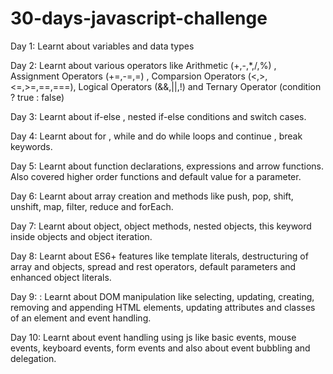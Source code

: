 # 30-days-javascript-challenge

Day 1: Learnt about variables and data types

Day 2: Learnt about various operators like Arithmetic (+,-,\*,/,%) , Assignment Operators (+=,-=,=) , Comparsion Operators (<,>,<=,>=,==,===), Logical Operators (&&,||,!) and Ternary Operator (condition ? true : false)

Day 3: Learnt about if-else , nested if-else conditions and switch cases.

Day 4: Learnt about for , while and do while loops and continue , break keywords.

Day 5: Learnt about function declarations, expressions and arrow functions. Also covered higher order functions and default value for a parameter.

Day 6: Learnt about array creation and methods like push, pop, shift, unshift, map, filter, reduce and forEach.

Day 7: Learnt about object, object methods, nested objects, this keyword inside objects and object iteration.

Day 8: Learnt about ES6+ features like template literals, destructuring of array and objects, spread and rest operators, default parameters and enhanced object literals.

Day 9: : Learnt about DOM manipulation like selecting, updating, creating, removing and appending HTML elements, updating attributes and classes of an element and event handling.

Day 10: Learnt about event handling using js like basic events, mouse events, keyboard events, form events and also about event bubbling and delegation.
